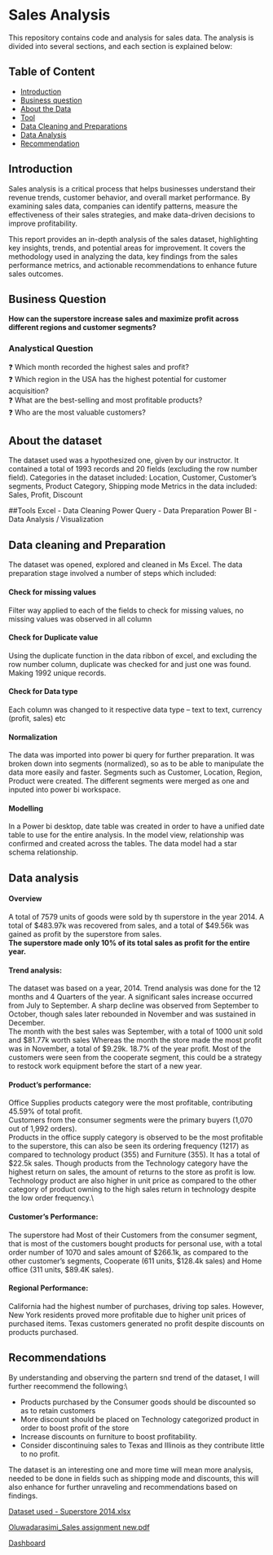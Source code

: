  # Sales Analysis
 This repository contains code and analysis for sales data. The analysis is divided into several sections, and each section is explained below:
 
## Table of Content

- [Introduction](#Introduction)
- [Business question](#Business_Question)
- [About the Data](#About_the_dataset)
- [Tool](#Tools)
- [Data Cleaning and Preparations](#Data_cleaning_and_Preparations)
- [Data Analysis](#Data_analysis)
- [Recommendation](#Recommendations)



## Introduction

Sales analysis is a critical process that helps businesses understand their revenue trends, customer behavior, and overall market performance. By examining sales data, companies can identify patterns, measure the effectiveness of their sales strategies, and make data-driven decisions to improve profitability.

This report provides an in-depth analysis of the sales dataset, highlighting key insights, trends, and potential areas for improvement. It covers the methodology used in analyzing the data, key findings from the sales performance metrics, and actionable recommendations to enhance future sales outcomes.

## Business Question
**How can the superstore increase sales and maximize profit across different regions and customer segments?**


### Analystical Question
❓ Which month recorded the highest sales and profit?  
❓ Which region in the USA has the highest potential for customer acquisition?  
❓ What are the best-selling and most profitable products?  
❓ Who are the most valuable customers?


## About the dataset
The dataset used was a hypothesized one, given by our instructor. It contained a total of 1993 records and 20 fields (excluding the row number field). 
Categories in the dataset included: Location, Customer, Customer’s segments, Product Category, Shipping mode
Metrics in the data included: Sales, Profit, Discount

##Tools
Excel - Data Cleaning
Power Query - Data Preparation
Power BI - Data Analysis / Visualization



## Data cleaning and Preparation
The dataset was opened, explored and cleaned in Ms Excel.  The data preparation stage involved a number of steps which included:  

#### Check for missing values 
Filter way applied to each of the fields to check for missing values, no missing values was observed in all column

#### Check for Duplicate value 
Using the duplicate function in the data ribbon of excel, and excluding the row number column, duplicate was checked for and just one was found. Making 1992 unique records.

#### Check for Data type
Each column was changed to it respective data type – text to text, currency (profit, sales) etc

#### Normalization
The data was imported into power bi query for further preparation. It was broken down into segments (normalized), so as to be able to manipulate the data more easily and faster.  Segments such as Customer, Location, Region, Product were created. The different segments were merged as one and inputed into power bi workspace.

#### Modelling
In a Power bi desktop, date table was created in order to have a unified date table to use for the entire analysis.  In the model view, relationship was confirmed and created across the tables. The data model had a star schema relationship.


## Data analysis
#### Overview
A total of 7579 units of goods were sold by th superstore in the year 2014. A total of $483.97k was recovered from sales, and a total of $49.56k was gained as profit by the superstore from sales.\
**The superstore made only 10% of its total sales as profit for the entire year.**

#### Trend analysis: 
The dataset was based on a year, 2014. Trend analysis was done for the 12 months and 4 Quarters of the year. 
A significant sales increase occurred from July to September. A sharp decline was observed from September to October, though sales later rebounded in November and was sustained in December.\
The month with the best sales was September, with a total of 1000 unit sold and $81.77k worth sales Whereas the month the store made the most profit was in November, a total of $9.29k. 18.7% of the year profit. Most of the customers were seen from the cooperate segment, this could be a strategy to restock work equipment before the start of a new year.

#### Product’s performance: 
Office Supplies products category were the most profitable, contributing 45.59% of total profit.  
Customers from the consumer segments were the primary buyers (1,070 out of 1,992 orders).\
Products in the office supply category is observed to be the most profitable to the superstore, this can also be seen its ordering frequency (1217) as compared to technology product (355) and Furniture (355). It has a total of $22.5k sales.  Though products from the Technology category have the highest return on sales, the amount of returns to the store as profit is low. Technology product are also higher in unit price as compared to the other category of product owning to the high sales return in technology despite the low order frequency.\

#### Customer’s Performance: 
The superstore had Most of their Customers from the consumer segment, that is most of the customers bought products for personal use, with a total order number of 1070 and sales amount of $266.1k, as compared to the other customer’s segments, Cooperate (611 units, $128.4k sales) and Home office (311 units, $89.4K sales).


#### Regional Performance:

California had the highest number of purchases, driving top sales. However, New York residents proved more profitable due to higher unit prices of purchased items.
Texas customers generated no profit despite discounts on products purchased.


## Recommendations
By understanding and observing the partern snd trend of the dataset, I will further reecommend the following:\
-	Products purchased by the Consumer goods should be discounted so as to retain customers 
-	More discount should be placed on Technology categorized product in order to boost profit of the store
-	Increase discounts on furniture to boost profitability.
-	 Consider discontinuing sales to Texas and Illinois as they contribute little to no profit.


The dataset is an interesting one and more time will mean more analysis, needed to be done in fields such as shipping mode and discounts, this will also enhance for further unraveling and recommendations based on findings.

[Dataset used - Superstore 2014.xlsx](https://github.com/user-attachments/files/19459786/Superstore.2014.xlsx)

[Oluwadarasimi_Sales assignment new.pdf](https://github.com/user-attachments/files/19459779/Oluwadarasimi_Sales.assignment.new.pdf)

[Dashboard](https://github.com/user-attachments/assets/af24b7fa-79b5-46df-8268-76dab67ea508)

